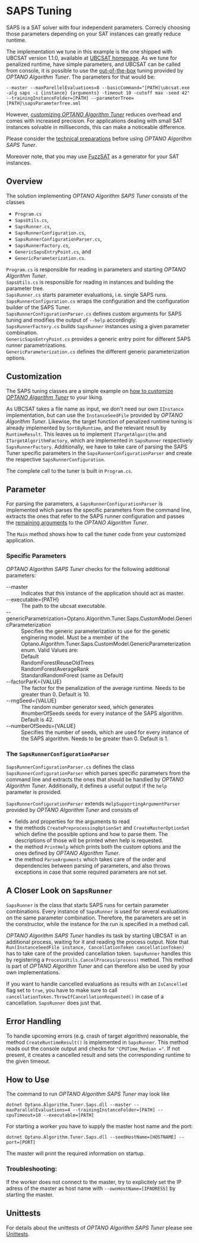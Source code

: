 # SAPS Tuning

SAPS is a SAT solver with four independent parameters. Correcly choosing those parameters depending on your SAT instances can greatly reduce runtime.

The implementation we tune in this example is the one shipped with UBCSAT version 1.1.0, available at [UBCSAT homepage](http://ubcsat.dtompkins.com/). As we tune for penalized runtime, have simple parameters, and UBCSAT can be called from console, it is possible to use the [out-of-the-box](basic_usage.md) tuning provided by *OPTANO Algorithm Tuner*. The parameters for that would be:

`--master --maxParellelEvaluations=8 --basicCommand="[PATH]\ubcsat.exe -alg saps -i {instance} {arguments} -timeout 10 -cutoff max -seed 42" --trainingInstanceFolder=[PATH] --parameterTree=[PATH]\sapsParameterTree.xml`

However, [customizing <i>OPTANO Algorithm Tuner</i>](advanced.md) reduces overhead and comes with increased precision. For applications dealing with small SAT instances solvable in milliseconds, this can make a noticeable difference.

Please consider the [technical preparations](technical_preparation.md) before using *OPTANO Algorithm SAPS Tuner*.

Moreover note, that you may use [FuzzSAT](http://fmv.jku.at/fuzzsat/) as a generator for your SAT instances.

## Overview
The solution implementing *OPTANO Algorithm SAPS Tuner* consists of the classes

- `Program.cs`
- `SapsUtils.cs`,
- `SapsRunner.cs`,
- `SapsRunnerConfiguration.cs`,
- `SapsRunnerConfigurationParser.cs`, 
- `SapsRunnerFactory.cs`,
- `GenericSapsEntryPoint.cs`, and
- `GenericParameterization.cs`.

`Program.cs` is responsible for reading in parameters and starting *OPTANO Algorithm Tuner*.<br/>
`SapsUtils.cs` is responsible for reading in instances and building the parameter tree.<br/>
`SapsRunner.cs` starts parameter evaluations, i.e. single SAPS runs.<br/>
`SapsRunnerConfiguration.cs` wraps the configuration and the configuration builder of the SAPS Tuner.<br/>
`SapsRunnerConfigurationParser.cs` defines custom arguments for SAPS tuning and modifies the output of `--help` accordingly.<br/>
`SapsRunnerFactory.cs` builds `SapsRunner` instances using a given parameter combination.<br/>
`GenericSapsEntryPoint.cs` provides a generic entry point for different SAPS runner parametrizations.<br/>
`GenericParameterization.cs` defines the different generic parameterization options.

## Customization
The SAPS tuning classes are a simple example on [how to customize <i>OPTANO Algorithm Tuner</i>](advanced.md) to your liking.

As UBCSAT takes a file name as input, we don't need our own `IInstance` implementation, but can use the `InstanceSeedFile` provided by *OPTANO Algorithm Tuner*. Likewise, the target function of penalized runtime tuning is already implemented by `SortByRuntime`, and the relevant result by `RuntimeResult`. This leaves us to implement `ITargetAlgorithm` and `ITargetAlgorithmFactory`, which are implemented in `SapsRunner` respectively `SapsRunnerFactory`. Additionally, we have to take care of parsing the SAPS Tuner specific parameters in the `SapsRunnerConfigurationParser` and create the respective `SapsRunnerConfiguration`.

The complete call to the tuner is built in `Program.cs`.

## Parameter
For parsing the parameters, a `SapsRunnerConfigurationParser` is implemented which parses the specific parameters from the command line, extracts the ones that refer to the SAPS runner configuration and passes the [remaining arguments](parameters.md) to the *OPTANO Algorithm Tuner*.

The `Main` method shows how to call the tuner code from your customized application.

### Specific Parameters
*OPTANO Algorithm SAPS Tuner* checks for the following additional parameters:

<dl>
 <dt>--master</dt>
 <dd>Indicates that this instance of the application should act as master.</dd>
 <dt>--executable={PATH}</dt>
 <dd>The path to the ubcsat executable.</dd>
 <dt>--genericParametrization=Optano.Algorithm.Tuner.Saps.CustomModel.GenericParameterization</dt>
 <dd>Specifies the generic parameterization to use for the genetic enginering model. Must be a member of the Optano.Algorithm.Tuner.Saps.CustomModel.GenericParameterization enum. Valid Values are:
<dd>Default</dd>
<dd>RandomForestReuseOldTrees</dd>
<dd>RandomForestAverageRank</dd>
<dd>StandardRandomForest (same as Default)</dd>
 </dd>
 <dt>--factorParK={VALUE}</dt>
 <dd>The factor for the penalization of the average runtime. Needs to be greater than 0. Default is 10.</dd>
 <dt>--rngSeed={VALUE}</dt>
 <dd>The random number generator seed, which generates #numberOfSeeds seeds for every instance of the SAPS algorithm. Default is 42.</dd>
 <dt>--numberOfSeeds={VALUE}</dt>
 <dd>Specifies the number of seeds, which are used for every instance of the SAPS algorithm. Needs to be greater than 0. Default is 1.</dd>
</dl>

### The `SapsRunnerConfigurationParser`

`SapsRunnerConfigurationParser.cs` defines the class `SapsRunnerConfigurationParser` which parses specific parameters from the command line and extracts the ones that should be handled by *OPTANO Algorithm Tuner*. Additionally, it defines a useful output if the `help` parameter is provided.

`SapsRunnerConfigurationParser` extends `HelpSupportingArgumentParser` provided by *OPTANO Algorithm Tuner* and consists of

- fields and properties for the arguments to read
- the methods `CreatePreprocessingOptionSet` and `CreateMasterOptionSet` which define the possible options and how to parse them. The descriptions of those will be printed when help is requested.
- the method `PrintHelp` which prints both the custom options and the ones defined by *OPTANO Algorithm Tuner*.
- the method `ParseArguments` which takes care of the order and dependencies between parsing of parameters, and also throws exceptions in case that some required parameters are not set.

## A Closer Look on `SapsRunner`

`SapsRunner` is the class that starts SAPS runs for certain parameter combinations. Every instance of `SapsRunner` is used for several evaluations on the same parameter combination. Therefore, the parameters are set in the constructor, while the instance for the run is specified in a method call.

*OPTANO Algorithm SAPS Tuner* handles its task by starting UBCSAT in an additional process, waiting for it and reading the process output. Note that `Run(InstanceSeedFile instance, CancellationToken cancellationToken)` has to take care of the provided cancellation token. `SapsRunner` handles this by registering a `ProcessUtils.CancelProcess(process)` method. This method is part of *OPTANO Algorithm Tuner* and can therefore also be used by your own implementations.

If you want to handle cancelled evaluations as results with an `IsCancelled` flag set to `true`, you have to make sure to call `cancellationToken.ThrowIfCancellationRequested()` in case of a cancellation. `SapsRunner` does just that.

## Error Handling

To handle upcoming errors (e.g. crash of target algorithm) reasonable, the method `CreateRuntimeResult()` is implemented in `SapsRunner`. This method reads out the console output and checks for `"CPUTime_Median ="`. If not present, it creates a cancelled result and sets the corresponding runtime to the given timeout.


## How to Use
The command to run *OPTANO Algorithm SAPS Tuner* may look like

`dotnet Optano.Algorithm.Tuner.Saps.dll --master --maxParallelEvaluations=4 --trainingInstanceFolder=[PATH] --cpuTimeout=10 --executable=[PATH]`

For starting a worker you have to supply the master host name and the port:

`dotnet Optano.Algorithm.Tuner.Saps.dll --seedHostName=[HOSTNAME] --port=[PORT]`

The master will print the required information on startup.

### Troubleshooting:
If the worker does not connect to the master, try to explicitely set the IP adress of the master as host name with `--ownHostName=[IPADRESS]` by starting the master.

## Unittests

For details about the unittests of *OPTANO Algorithm SAPS Tuner* please see [Unittests](unittests.md).
